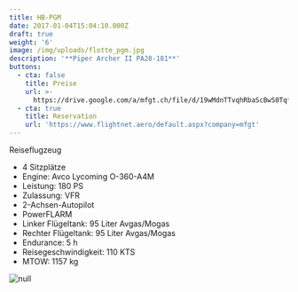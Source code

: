 ```yaml
---
title: HB-PGM
date: 2017-01-04T15:04:10.000Z
draft: true
weight: '6'
image: /img/uploads/flotte_pgm.jpg
description: '**Piper Archer II PA28-181**'
buttons:
  - cta: false
    title: Preise
    url: >-
      https://drive.google.com/a/mfgt.ch/file/d/19wMdnTTvqhRbaScBwS0Tqf3iBVFWExGj/view
  - cta: true
    title: Reservation
    url: 'https://www.flightnet.aero/default.aspx?company=mfgt'
---
```

Reiseflugzeug

* 4 Sitzplätze
* Engine: Avco Lycoming O-360-A4M
* Leistung: 180 PS
* Zulassung: VFR
* 2-Achsen-Autopilot
* PowerFLARM
* Linker Flügeltank: 95 Liter Avgas/Mogas
* Rechter Flügeltank: 95 Liter Avgas/Mogas
* Endurance: 5 h
* Reisegeschwindigkeit: 110 KTS
* MTOW: 1157 kg

![null](/img/uploads/flotte_cockpit_pgm.jpg)
